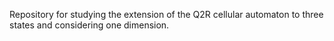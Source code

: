 Repository for studying the extension of the Q2R cellular automaton to three states and considering one dimension.

